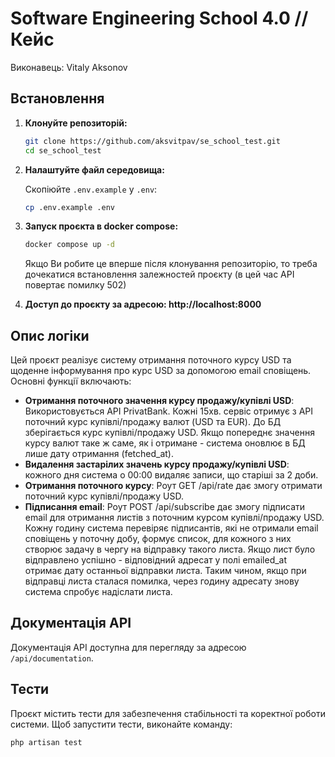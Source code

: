 # Software Engineering School 4.0 // Кейс
Виконавець: Vitaly Aksonov

## Встановлення

1. **Клонуйте репозиторій:**

    ```bash
    git clone https://github.com/aksvitpav/se_school_test.git
    cd se_school_test
    ```

2. **Налаштуйте файл середовища:**

   Скопіюйте `.env.example` у `.env`:

    ```bash
    cp .env.example .env
    ```
   
3. **Запуск проєкта в docker compose:**

    ```bash
    docker compose up -d
    ```
   Якщо Ви робите це вперше після клонування репозиторію, то треба дочекатися встановлення залежностей проєкту (в цей 
час API повертає помилку 502)

4. **Доступ до проєкту за адресою: http://localhost:8000**

## Опис логіки

Цей проєкт реалізує систему отримання поточного курсу USD та щоденне інформування про курс USD за допомогою email сповіщень.
Основні функції включають:

- **Отримання поточного значення курсу продажу/купівлі USD**: Використовується API PrivatBank. Кожні 15хв. сервіс отримує
з API поточний курс купівлі/продажу валют (USD та EUR). До БД зберігається курс купівлі/продажу USD. Якщо попереднє 
значення курсу валют таке ж саме, як і отримане - система оновлює в БД лише дату отримання (fetched_at).
- **Видалення застарілих значень курсу продажу/купівлі USD**: кожного дня система о 00:00 видаляє записи, що старіші за 
2 доби.
- **Отримання поточного курсу**: Роут GET /api/rate дає змогу отримати поточний курс купівлі/продажу USD.
- **Підписання email**: Роут POST /api/subscribe дає змогу підписати email для отримання листів з поточним курсом 
купівлі/продажу USD. Кожну годину система перевіряє підписантів, які не отримали email сповіщень у поточну добу, формує 
список, для кожного з них створює задачу в чергу на відправку такого листа. Якщо лист було відправлено успішно - відповідний
адресат у полі emailed_at отримає дату останньої відправки листа. Таким чином, якщо при відправці листа сталася помилка, 
через годину адресату знову система спробує надіслати листа.

## Документація API
Документація API доступна для перегляду за адресою `/api/documentation`.

## Тести
Проєкт містить тести для забезпечення стабільності та коректної роботи системи. Щоб запустити тести, виконайте команду:

```bash
php artisan test

